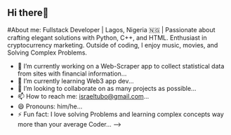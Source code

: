 ## Hi there👋
#About me: Fullstack Developer | Lagos, Nigeria 🇳🇬 | Passionate about crafting elegant solutions with Python, C++, and HTML. Enthusiast in cryptocurrency marketing. Outside of coding, I enjoy music, movies, and Solving Complex Problems.
- 🔭 I’m currently working on a Web-Scraper app to collect statistical data from sites with financial information...
- 🌱 I’m currently learning Web3 app dev...
- 👯 I’m looking to collaborate on as many projects as possible...
- 📫 How to reach me: israeltubo@gmail.com...
- 😄 Pronouns: him/he...
- ⚡ Fun fact: I love solving Problems and learning complex concepts way more than your average Coder...
-->
